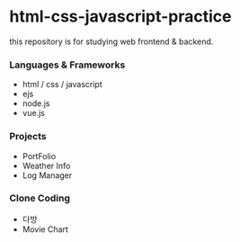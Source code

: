 # html-css-javascript-practice
this repository is for studying web frontend & backend.

### Languages & Frameworks
- html / css / javascript
- ejs
- node.js
- vue.js

### Projects
- PortFolio
- Weather Info
- Log Manager

### Clone Coding
- 다방
- Movie Chart
